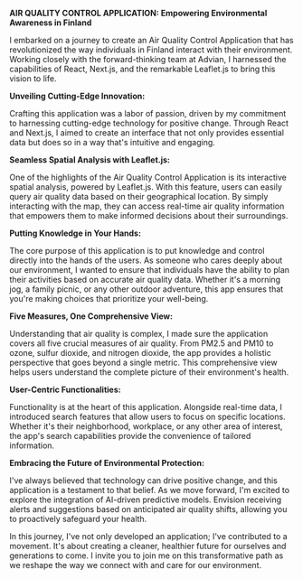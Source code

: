 **AIR QUALITY CONTROL APPLICATION: Empowering Environmental Awareness in Finland**

I embarked on a journey to create an Air Quality Control Application that has revolutionized the way individuals in Finland interact with their environment. Working closely with the forward-thinking team at Advian, I harnessed the capabilities of React, Next.js, and the remarkable Leaflet.js to bring this vision to life.

**Unveiling Cutting-Edge Innovation:**

Crafting this application was a labor of passion, driven by my commitment to harnessing cutting-edge technology for positive change. Through React and Next.js, I aimed to create an interface that not only provides essential data but does so in a way that's intuitive and engaging.

**Seamless Spatial Analysis with Leaflet.js:**

One of the highlights of the Air Quality Control Application is its interactive spatial analysis, powered by Leaflet.js. With this feature, users can easily query air quality data based on their geographical location. By simply interacting with the map, they can access real-time air quality information that empowers them to make informed decisions about their surroundings.

**Putting Knowledge in Your Hands:**

The core purpose of this application is to put knowledge and control directly into the hands of the users. As someone who cares deeply about our environment, I wanted to ensure that individuals have the ability to plan their activities based on accurate air quality data. Whether it's a morning jog, a family picnic, or any other outdoor adventure, this app ensures that you're making choices that prioritize your well-being.

**Five Measures, One Comprehensive View:**

Understanding that air quality is complex, I made sure the application covers all five crucial measures of air quality. From PM2.5 and PM10 to ozone, sulfur dioxide, and nitrogen dioxide, the app provides a holistic perspective that goes beyond a single metric. This comprehensive view helps users understand the complete picture of their environment's health.

**User-Centric Functionalities:**

Functionality is at the heart of this application. Alongside real-time data, I introduced search features that allow users to focus on specific locations. Whether it's their neighborhood, workplace, or any other area of interest, the app's search capabilities provide the convenience of tailored information.

**Embracing the Future of Environmental Protection:**

I've always believed that technology can drive positive change, and this application is a testament to that belief. As we move forward, I'm excited to explore the integration of AI-driven predictive models. Envision receiving alerts and suggestions based on anticipated air quality shifts, allowing you to proactively safeguard your health.

In this journey, I've not only developed an application; I've contributed to a movement. It's about creating a cleaner, healthier future for ourselves and generations to come. I invite you to join me on this transformative path as we reshape the way we connect with and care for our environment.
